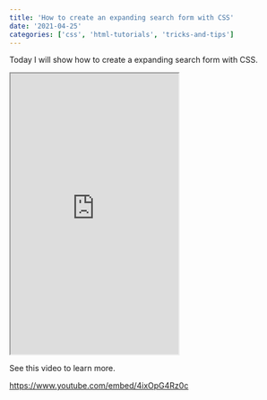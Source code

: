 ```yaml
---
title: 'How to create an expanding search form with CSS'
date: '2021-04-25'
categories: ['css', 'html-tutorials', 'tricks-and-tips']
---
```


Today I will show how to create a expanding search form with CSS.

<iframe src="https://www.tronic247.com/trycode/?name=expanding_form&amp;embed=true" height="500" title="Expanding search form"></iframe>

See this video to learn more.

https://www.youtube.com/embed/4ixOpG4Rz0c
